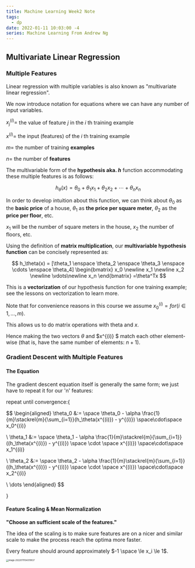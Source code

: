 ```yaml
---
title: Machine Learning Week2 Note
tags:
  - dp
date: 2022-01-11 10:03:00 -4
series: Machine Learning From Andrew Ng
---
```


## Multivariate Linear Regression

### Multiple Features

Linear regression with multiple variables is also known as "multivariate linear regression".

We now introduce notation for equations where we can have any number of input variables.

$x_j^{(i)}=$ the value of feature $j$ in the $i$ th training example

$x^{(i)}=$ the input (features) of the $i$ th training example

$m=$ the number of training **examples**

$n=$ the number of **features**

The multivariable form of the **hypothesis aka. $h$** function accommodating these multiple features is as follows:

$$
h_\theta(x) = \theta_0 + \theta_1x_1 + \theta_2x_2 + \cdots + \theta_nx_n
$$

In order to develop intuition about this function, we can think about $\theta_0$ as the **basic price** of a house, $\theta_1$ as **the price per square meter**, $\theta_2$ as the **price per floor**, etc.

$x_1$ will be the number of square meters in the house, $x_2$ the number of floors, etc.

Using the definition of **matrix multiplication**, our **multivariable hypothesis function** can be concisely represented as:

$$
h_\theta(x) =
[\theta_1 \enspace \theta_2 \enspace \theta_3 \enspace \cdots \enspace \theta_4]
\begin{bmatrix}
   x_0 \newline
   x_1 \newline
   x_2 \newline
   \vdots\newline
   x_n
\end{bmatrix}
=\theta^Tx
$$

This is a **vectorization** of our hypothesis function for one training example; see the lessons on vectorization to learn more.

Note that for convenience reasons in this course we assume $x_0^{(i)} =  for (i\in1,\dots,m)$.

This allows us to do matrix operations with theta and $x$.

Hence making the two vectors $\theta$ and $x^{(i)} $ match each other element-wise (that is, have the same number of elements: $n+1$).

### Gradient Descent with Multiple Features

#### The Equation

The gradient descent equation itself is generally the same form; we just have to repeat it for our 'n' features:

repeat until convergence:{

$$
\begin{aligned}
\theta_0 &:= \space \theta_0 - \alpha \frac{1}{m}\stackrel{m}{\sum_{i=1}}(h_\theta(x^{(i)}) - y^{(i)}) \space\cdot\space x_0^{(i)}

\\
\theta_1 &:= \space \theta_1 - \alpha \frac{1}{m}\stackrel{m}{\sum_{i=1}}((h_\theta(x^{(i)}) - y^{(i)}) \space \cdot \space x^{(i)}) \space\cdot\space x_1^{(i)}

\\
\theta_2 &:= \space \theta_2 - \alpha \frac{1}{m}\stackrel{m}{\sum_{i=1}}((h_\theta(x^{(i)}) - y^{(i)}) \space \cdot \space x^{(i)}) \space\cdot\space x_2^{(i)}

\\
\dots
\end{aligned}
$$

}

#### Feature Scaling & Mean Normalization

**"Choose an sufficient scale of the features."**

The idea of the scaling is to make sure features are on a nicer and similar scale to make the process reach the optima more faster.

Every feature should around approximately $-1 \space \le x_i \le 1$.

<img src="../../img/image-20220111104319937.png" alt="image-20220111104319937" style="zoom:40%;width: 100%" />

Replace $x_i$ with following formula and this do not apply to $x_0$.

$$
x_i:= \frac{x_i - \mu_i}{s_i}
$$

Where $μ_i$ is the **average** of all the values for feature (i) and $s_i$ is the range of values $ (max - min)$, or $s_i$ is the standard deviation.

E.g.

$$
\begin{aligned}
x_1 &= \frac{size - 1000}{(max\space number\space of\space x_1) - (min\space number\space of\space x_1)}
\\
x_2 &= \frac{\#bedrooms - 2}{(max\space number\space of\space x_2) - (min\space number\space of\space x_2)}
\end{aligned}
$$

will get this approximately:

$$
-0.5 \le x_1 \le 0.5 \space,\space -0.5 \le x_2 \le 0.5
$$

#### The Learning Rate

**"Choose a sufficient learning rate of the features."**

**Debugging gradient descent.** Make a plot with **_number of iterations_** on the x-axis. Now plot the cost function, $J(θ)$ over the number of iterations of gradient descent. If $J(θ)$ ever increases, then you probably need to decrease $α$.

![img](../../img/rC2jGKgvEeamBAoLccicqA_ec9e40a58588382f5b6df60637b69470_Screenshot-2016-11-11-08.55.21.png)

#### Polynomial Regression

**"Some data can not be represent with just a straight line, things are more complicated."**

<img src="../../img/image-20220111150432097.png" alt="image-20220111150432097" style="zoom:66%;width:100%" />

Suppose we want to know the price of the house, and we have two features which lead to the following hypothesis:

$$
h_\theta(x) = \theta_0 + \theta_1 \times frontage + \theta_2 \times depth
$$

we can merge those two features into one feature like this:

$$
h_\theta(x) = \theta_0 + \theta_1 \times area, \qquad area = frontage \times depth
$$

And suppose we have the following training set:

<img src="../../img/image-20220111151455763.png" alt="image-20220111151455763" style="zoom:66%;width:100%" />

the quadratic function:

$$
h_\theta(x) = \theta_0 + \theta_1(size) + \theta_2(size)^2
$$

and the cube function:

$$
h_\theta(x) = \theta_0 + \theta_1(size) + \theta_2(size)^2 + \theta_3(size)^3
$$

are not the best choice to fit this model, maybe we can use the square root function:

$$
h_\theta(x) = \theta_0 + \theta_1(size) + \theta_2\sqrt{(size)}
$$

### Normal Equation

**“Another way for getting the $\theta$ in one step analytically.”**

Previously with the gradient descent function, we can get the result by examining the data set and iterating them. But that requires derivation and calculus involved.

Say we got an example:

<img src="../../img/image-20220111162716034.png" alt="image-20220111162716034" style="zoom:50%;width:100%" />

and we can get the $\theta$ by computing this:

$$
\theta = (X^TX)^{-1}X^Ty
$$

where $(X^TX)^{-1}$ is the inverse of the matrix $X^TX$. This is called **_Normal Equation_**.

This equation require no feature scaling.

Characteristic of those two methods:

| Gradient Descent             | Normal Equation                                |
| :--------------------------- | :--------------------------------------------- |
| Need to choose alpha         | No need to choose alpha                        |
| Needs many iterations        | No need to iterate                             |
| $O (kn^2)$                   | $O (n^3)$, need to calculate inverse of $X^TX$ |
| Works well when $n$ is large | Slow if $n$ is very large                      |

## Programming Homework

Suppose we have data:

```
6.1101,17.592
5.5277,9.1302
8.3829,11.886
7.4764,4.3483
...
```

where first column is X and then Y.

### Data loading

We process the data:

```octave
% read data
data = load('ex1data1.txt');
X = data(:, 1); y = data(:, 2);

X = [ones(m, 1), data(:,1)]; % Add a column of ones to x
theta = zeros(2, 1); % initialize fitting parameters
```

Then we got:

$$
X = \begin{bmatrix}
   ~1 & 6.1101~ \\
   ~1 & 5.5277~ \\
   ~1 &\cdots~
\end{bmatrix}
,~~
Y = \begin{bmatrix}
   ~17.592~ \\
   ~9.1302~ \\
   \cdots
\end{bmatrix}
$$

The objective of linear regression is to **minimize the cost function**:

$$
J(\theta) = {1 \over 2m}\stackrel{m}{\sum_{i=1}}(h_\theta(x^{(i)}) \space\space - \space\space y^{(i)})^2
$$

where the hypothesis is:

$$
h(\theta) = \theta^TX = \theta_0 + \theta_1X_1
$$

### Cost Function Impl

In octave, the cost function can be harvested:

```octave
function J = computeCost(X, y, theta)
  %COMPUTECOST Compute cost for linear regression
  %   J = COMPUTECOST(X, y, theta) computes the cost of using theta as the
  %   parameter for linear regression to fit the data points in X and y

  m = length(y); % number of training examples
  J = (1 / (2 * m)) * sum(power(X * theta - y, 2))
end
```

$$
J(\theta) = {1 \over 2m} sum[(\theta^TX - Y)^2]
$$

### Gradient Descent Impl

One way to do this is to use the **batch gradient descent algorithm**. In batch gradient descent, each

iteration performs the update

$$
\theta_j := \theta_j - \alpha {1 \over m}\stackrel{m}{\sum_{i=1}}(h_\theta(x^{(i)}) \space\space - \space\space y^{(i)}) x_j^{(i)}
$$

In octave

```octave
function [theta, J_history] = gradientDescentMulti(X, y, theta, alpha, num_iters)
  %GRADIENTDESCENTMULTI Performs gradient descent to learn theta
  %   theta = GRADIENTDESCENTMULTI(x, y, theta, alpha, num_iters) updates theta by
  %   taking num_iters gradient steps with learning rate alpha

  m = length(y); % number of training examples
  J_history = zeros(num_iters, 1);
  for iter = 1:num_iters
      temp = zeros(size(theta, 1), 1);
      for j = 1: size(X, 2)
          temp(j) = theta(j) - alpha * (1 / m) * sum((X * theta - y) .* X(:, j));
      end
      theta = temp
      % Save the cost J in every iteration
      J_history(iter) = computeCostMulti(X, y, theta);
  end
end
```

Then we can exam the cost function and get the minimum:

```octave
% Some gradient descent settings
iterations = 1500;
alpha = 0.01;

theta = gradientDescent(X, y, theta, alpha, iterations);
```

### Prediction

Once we got our right theta, we can commit a prediction:

```octave
predict1 = [1, 3.5] *theta;
fprintf('For population = 35,000, we predict a profit of %f\n',...
  predict1*10000);
predict2 = [1, 7] * theta;
fprintf('For population = 70,000, we predict a profit of %f\n',...
    predict2*10000);
```

### Feature Normalization

```octave
function [X_norm, mu, sigma] = featureNormalize(X)
  %FEATURENORMALIZE Normalizes the features in X
  %   FEATURENORMALIZE(X) returns a normalized version of X where
  %   the mean value of each feature is 0 and the standard deviation
  %   is 1. This is often a good preprocessing step to do when
  %   working with learning algorithms.

  mu = mean(X)
  sigma = std(X)
  X_norm = (X .- mu) ./ sigma
end
```

Explain:

- Subtract the mean value of each feature from the dataset.
- After subtracting the mean, additionally scale (divide) the feature values by their respective “standard deviations.”.

### Normal Equation Impl

```octave
function [theta] = normalEqn(X, y)
  %NORMALEQN Computes the closed-form solution to linear regression
  %   NORMALEQN(X,y) computes the closed-form solution to linear
  %   regression using the normal equations.

	theta = pinv(X' * X) * X' * y;
end
```
